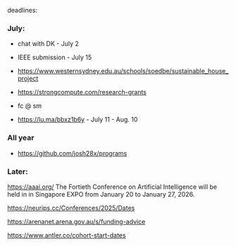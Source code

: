deadlines:

### July:

- chat with DK - July 2

  
- IEEE submission - July 15

- https://www.westernsydney.edu.au/schools/soedbe/sustainable_house_project 

- https://strongcompute.com/research-grants 

- fc @ sm

- https://lu.ma/bbxz1b6y - July 11 - Aug. 10


### All year

- https://github.com/josh28x/programs



### Later: 

https://aaai.org/ The Fortieth Conference on Artificial Intelligence will be held in in Singapore EXPO from January 20 to January 27, 2026.


https://neurips.cc/Conferences/2025/Dates



https://arenanet.arena.gov.au/s/funding-advice


https://www.antler.co/cohort-start-dates




